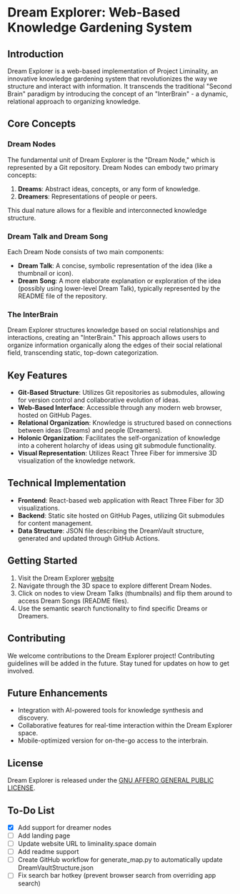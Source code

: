 # Dream Explorer: Web-Based Knowledge Gardening System

## Introduction

Dream Explorer is a web-based implementation of Project Liminality, an innovative knowledge gardening system that revolutionizes the way we structure and interact with information. It transcends the traditional "Second Brain" paradigm by introducing the concept of an "InterBrain" - a dynamic, relational approach to organizing knowledge.

## Core Concepts

### Dream Nodes

The fundamental unit of Dream Explorer is the "Dream Node," which is represented by a Git repository. Dream Nodes can embody two primary concepts:

1. **Dreams**: Abstract ideas, concepts, or any form of knowledge.
2. **Dreamers**: Representations of people or peers.

This dual nature allows for a flexible and interconnected knowledge structure.

### Dream Talk and Dream Song

Each Dream Node consists of two main components:

- **Dream Talk**: A concise, symbolic representation of the idea (like a thumbnail or icon).
- **Dream Song**: A more elaborate explanation or exploration of the idea (possibly using lower-level Dream Talk), typically represented by the README file of the repository.

### The InterBrain

Dream Explorer structures knowledge based on social relationships and interactions, creating an "InterBrain." This approach allows users to organize information organically along the edges of their social relational field, transcending static, top-down categorization.

## Key Features

- **Git-Based Structure**: Utilizes Git repositories as submodules, allowing for version control and collaborative evolution of ideas.
- **Web-Based Interface**: Accessible through any modern web browser, hosted on GitHub Pages.
- **Relational Organization**: Knowledge is structured based on connections between ideas (Dreams) and people (Dreamers).
- **Holonic Organization**: Facilitates the self-organization of knowledge into a coherent holarchy of ideas using git submodule functionality.
- **Visual Representation**: Utilizes React Three Fiber for immersive 3D visualization of the knowledge network.

## Technical Implementation

- **Frontend**: React-based web application with React Three Fiber for 3D visualizations.
- **Backend**: Static site hosted on GitHub Pages, utilizing Git submodules for content management.
- **Data Structure**: JSON file describing the DreamVault structure, generated and updated through GitHub Actions.

## Getting Started

1. Visit the Dream Explorer [website](https://projectliminality.github.io/DreamExplorer/)
2. Navigate through the 3D space to explore different Dream Nodes.
3. Click on nodes to view Dream Talks (thumbnails) and flip them around to access Dream Songs (README files).
4. Use the semantic search functionality to find specific Dreams or Dreamers.

## Contributing

We welcome contributions to the Dream Explorer project! Contributing guidelines will be added in the future. Stay tuned for updates on how to get involved.

## Future Enhancements

- Integration with AI-powered tools for knowledge synthesis and discovery.
- Collaborative features for real-time interaction within the Dream Explorer space.
- Mobile-optimized version for on-the-go access to the interbrain.

## License

Dream Explorer is released under the [GNU AFFERO GENERAL PUBLIC LICENSE](LICENSE).

## To-Do List

- [x] Add support for dreamer nodes
- [ ] Add landing page
- [ ] Update website URL to liminality.space domain
- [ ] Add readme support
- [ ] Create GitHub workflow for generate_map.py to automatically update DreamVaultStructure.json
- [ ] Fix search bar hotkey (prevent browser search from overriding app search)
